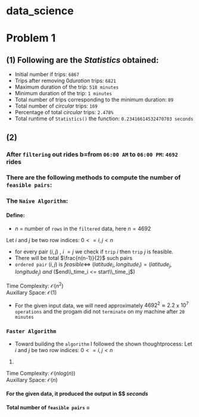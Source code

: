 # data_science

# Problem 1

## (1) Following are the $Statistics$ obtained:
* Initial number if trips: `6867`
* Trips after removing $0 duration$ trips: `6821`
* Maximum duration of the trip: `518 minutes`   
* Minimum duration of the trip: `1 minutes`  
* Total number of trips corresponding to the minimum duration: `89` 
* Total number of $circular$ trips: `169`
* Percentage of total $circular$ trips: `2.478%`   
* Total runtime of `Statistics()` the function: `0.23416614532470703 seconds`  


## (2) 

### After `filtering` out rides b=from `06:00 AM` to `06:00 PM`: `4692` rides 
### There are the following methods to compute the number of `feasible pairs`:

### The `Naive Algorithm`: 
#### Define: 
* $n$ = number of `rows` in the `filtered` data, here $n=4692$

Let $i$ and $j$ be two row indices: $0 <= i,j < n$ 
* for every pair $(i,j)$ , $i~=j$  we check if `trip` $i$ then `trip` $j$ is feasible. 
* There will be total $\frac{n(n-1)}{2}$ such pairs 
* `ordered pair` $(i,j)$ is $feasible \iff$ $(latitude_i,longitude_i) = (latitude_j,longitude_j)$ $and$ ($end\\_time_i <= start\\_time_j$) 

Time Complexity: $\mathcal{O}(n^2)$  
Auxillary Space: $\mathcal{O}(1)$

* For the given input data, we will need approximately $4692^2   \approx 2.2$ x $10^7$ `operations` and the progam did not `terminate` on my machine after `20 minutes` 

### `Faster Algorithm`
* Toward building the `algorithm` I followed the shown thoughtprocess:
Let $i$ and $j$ be two row indices: $0 <= i,j < n$ 

1) 


Time Complexity: $\mathcal{O}(nlog(n))$  
Auxillary Space: $\mathcal{O}(n)$

#### For the given data, it produced the output in $$ $seconds$
#### Total number of `feasible pairs` = 





